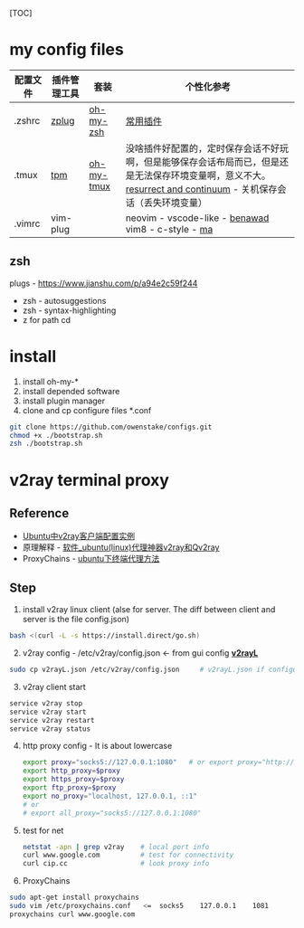 [TOC]

# my config files

| 配置文件 | 插件管理工具                               | 套装                                                  | 个性化参考                                                   |
| -------- | ------------------------------------------ | ----------------------------------------------------- | ------------------------------------------------------------ |
| .zshrc   | [zplug](https://github.com/zplug/zplug)    | [oh-my-zsh](https://ohmyz.sh/)                        | [常用插件](https://www.zhihu.com/question/49284484)          |
| .tmux    | [tpm](https://github.com/tmux-plugins/tpm) | [oh-my-tmux](https://github.com/pangliang/oh-my-tmux) | 没啥插件好配置的，定时保存会话不好玩啊，但是能够保存会话布局而已，但是还是无法保存环境变量啊，意义不大。[resurrect and continuum](https://linuxtoy.org/archives/tmux-resurrect-and-continuum.html) - 关机保存会话（丢失环境变量） |
| .vimrc   | vim-plug                                   |                                                       | neovim - vscode-like - [benawad](https://gist.github.com/benawad/b768f5a5bbd92c8baabd363b7e79786f)           vim8 - c-style - [ma](https://github.com/ma6174/vim) |

## zsh

plugs - https://www.jianshu.com/p/a94e2c59f244

* zsh - autosuggestions
* zsh - syntax-highlighting
* z for path cd

# install

1. install oh-my-*
2. install depended software
3. install plugin manager
4. clone and cp configure files *.conf

```bash
git clone https://github.com/owenstake/configs.git
chmod +x ./bootstrap.sh
zsh ./bootstrap.sh
```

# v2ray terminal proxy

## Reference

* [Ubuntu中v2ray客户端配置实例](https://unixetc.com/post/v2ray-client-configuration-example-in-ubuntu/)
* 原理解释 - [软件_ubuntu(linux)代理神器v2ray和Qv2ray](http://hexo.yuanjh.cn/hexo/353f38a3/)
* ProxyChains -  [ubuntu下终端代理方法](https://www.cnblogs.com/guguobao/p/8878109.html)

## Step

1. install v2ray linux client (alse for server. The diff between client and server is the file config.json)

```zsh
bash <(curl -L -s https://install.direct/go.sh)
```

2. v2ray config - /etc/v2ray/config.json <- from gui config **[v2rayL](https://github.com/jiangxufeng/v2rayL)** 

```zsh
sudo cp v2rayL.json /etc/v2ray/config.json     # v2rayL.json if configured by me in the GUI v2rayL.
```

3. v2ray client start

```zsh
service v2ray stop
service v2ray start
service v2ray restart
service v2ray status
```

4. http proxy config - It is about lowercase

   ```zsh
   export proxy="socks5://127.0.0.1:1080"   # or export proxy="http://127.0.0.1:1081"
   export http_proxy=$proxy
   export https_proxy=$proxy
   export ftp_proxy=$proxy
   export no_proxy="localhost, 127.0.0.1, ::1"
   # or 
   # export all_proxy="socks5://127.0.0.1:1080"
   ```

5. test for net

   ```zsh
   netstat -apn | grep v2ray	# local port info 
   curl www.google.com			# test for connectivity
   curl cip.cc					# look proxy info
   ```

6. ProxyChains 

  ```zsh
  sudo apt-get install proxychains
  sudo vim /etc/proxychains.conf   <=  socks5    127.0.0.1    1081
  proxychains curl www.google.com
  ```

​      
